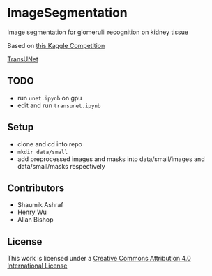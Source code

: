 # ImageSegmentation
Image segmentation for glomerulii recognition on kidney tissue

Based on [this Kaggle Competition](https://www.kaggle.com/c/hubmap-kidney-segmentation)

[TransUNet](https://github.com/Beckschen/TransUNet)

## TODO
 - run `unet.ipynb` on gpu
 - edit and run `transunet.ipynb`

## Setup
 - clone and cd into repo
 - `mkdir data/small`
 - add preprocessed images and masks into data/small/images and data/small/masks respectively

## Contributors
 - Shaumik Ashraf
 - Henry Wu
 - Allan Bishop

## License
This work is licensed under a [Creative Commons Attribution 4.0 International License](https://creativecommons.org/licenses/by/4.0/)
